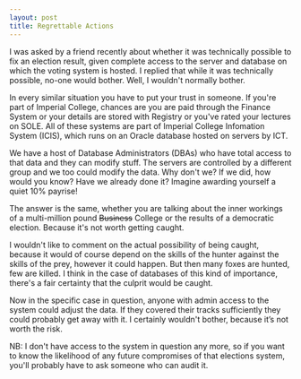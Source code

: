 ```yaml
---
layout: post
title: Regrettable Actions
---
```

I was asked by a friend recently about whether it was technically possible to fix an
election result, given complete access to the server and database on which the voting
system is hosted. I replied that while it was technically possible, no-one would bother.
Well, I wouldn't normally bother.

In every similar situation you have to put your trust in someone. If you're part of
Imperial College, chances are you are paid through the Finance System or your details
are stored with Registry or you've rated your lectures on SOLE. All of these systems
are part of Imperial College Infomation System (ICIS), which runs on an Oracle database
hosted on servers by ICT.

We have a host of Database Administrators (DBAs) who have total access to that data and
they can modify stuff. The servers are controlled by a different group and we too could
modify the data. Why don't we? If we did, how would you know? Have we already done it?
Imagine awarding yourself a quiet 10% payrise!

The answer is the same, whether you are talking about the inner workings of a multi-million
pound ~~Business~~ College or the results of a democratic election. Because it's not worth
getting caught.

I wouldn't like to comment on the actual possibility of being caught, because it would of
course depend on the skills of the hunter against the skills of the prey, however it could
happen. But then many foxes are hunted, few are killed. I think in the case of databases
of this kind of importance, there's a fair certainty that the culprit would be caught.

Now in the specific case in question, anyone with admin access to the system could adjust
the data. If they covered their tracks sufficiently they could probably get away with it.
I certainly wouldn't bother, because it’s not worth the risk.

NB: I don't have access to the system in question any more, so if you want to know the
likelihood of any future compromises of that elections system, you'll probably have to
ask someone who can audit it.
